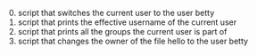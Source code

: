 0. script that switches the current user to the user betty
1. script that prints the effective username of the current user
2. script that prints all the groups the current user is part of
3.  script that changes the owner of the file hello to the user betty
